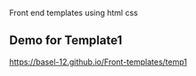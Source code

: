 Front end templates using html css
## Demo for Template1 
https://basel-12.github.io/Front-templates/temp1
